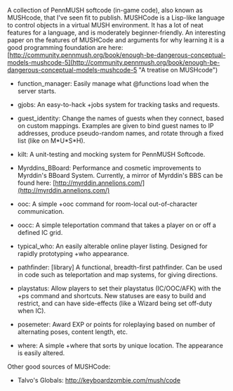 A collection of PennMUSH softcode (in-game code), also known as MUSHcode,
that I've seen fit to publish.
MUSHCode is a Lisp-like language to control objects in a virtual MUSH environment. It has a lot of neat features for a language, and is moderately beginner-friendly. An interesting paper on the features of MUSHCode and arguments for why learning it is a good programming foundation are here: [http://community.pennmush.org/book/enough-be-dangerous-conceptual-models-mushcode-5](http://community.pennmush.org/book/enough-be-dangerous-conceptual-models-mushcode-5 "A treatise on MUSHcode")



* function\_manager: Easily manage what @functions load when the server starts.

* gjobs: An easy-to-hack +jobs system for tracking tasks and requests.

* guest\_identity: Change the names of guests when they connect, based on custom mappings. Examples are given to bind guest names to IP addresses, produce pseudo-random names, and rotate through a fixed list (like on M\*U\*S\*H).

* kilt: A unit-testing and mocking system for PennMUSH Softcode.

* Myrddins\_BBoard: Performance and cosmetic improvements to Myrddin's BBoard System. Currently, a mirror of Myrddin's BBS can be found here: [http://myrddin.annelions.com/](http://myrddin.annelions.com/)

* ooc: A simple +ooc command for room-local out-of-character communication.

* oocc: A simple teleportation command that takes a player on or off a defined IC grid.

* typical\_who: An easily alterable online player listing. Designed for rapidly prototyping +who appearance.

* pathfinder: [library] A functional, breadth-first pathfinder. Can be used in code such as teleportation and map systems, for giving directions.

* playstatus: Allow players to set their playstatus (IC/OOC/AFK) with the +ps command and shortcuts. New statuses are easy to build and restrict, and can have side-effects (like a Wizard being set off-duty when IC).

* posemeter: Award EXP or points for roleplaying based on number of alternating poses, content length, etc.

* where: A simple +where that sorts by unique location. The appearance is easily altered.


Other good sources of MUSHCode:
* Talvo's Globals: http://keyboardzombie.com/mush/code
